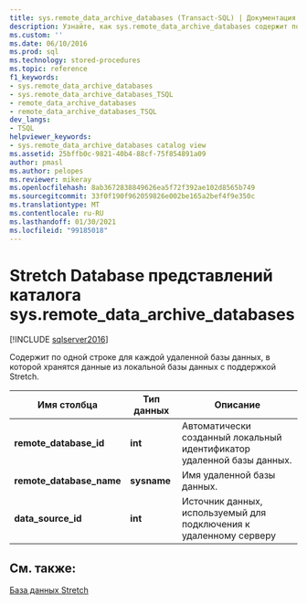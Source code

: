 ```yaml
---
title: sys.remote_data_archive_databases (Transact-SQL) | Документация Майкрософт
description: Узнайте, как sys.remote_data_archive_databases содержит по одной строке для каждой удаленной базы данных, в которой хранятся данные из локальной базы данных с поддержкой Stretch.
ms.custom: ''
ms.date: 06/10/2016
ms.prod: sql
ms.technology: stored-procedures
ms.topic: reference
f1_keywords:
- sys.remote_data_archive_databases
- sys.remote_data_archive_databases_TSQL
- remote_data_archive_databases
- remote_data_archive_databases_TSQL
dev_langs:
- TSQL
helpviewer_keywords:
- sys.remote_data_archive_databases catalog view
ms.assetid: 25bffb0c-9821-40b4-88cf-75f854891a09
author: pmasl
ms.author: pelopes
ms.reviewer: mikeray
ms.openlocfilehash: 8ab3672838849626ea5f72f392ae102d8565b749
ms.sourcegitcommit: 33f0f190f962059826e002be165a2bef4f9e350c
ms.translationtype: MT
ms.contentlocale: ru-RU
ms.lasthandoff: 01/30/2021
ms.locfileid: "99185018"
---
```

# <a name="stretch-database-catalog-views---sysremote_data_archive_databases"></a>Stretch Database представлений каталога sys.remote_data_archive_databases
[!INCLUDE [sqlserver2016](../../includes/applies-to-version/sqlserver2016.md)]

  Содержит по одной строке для каждой удаленной базы данных, в которой хранятся данные из локальной базы данных с поддержкой Stretch.  
  
|Имя столбца|Тип данных|Описание|  
|-----------------|---------------|-----------------|  
|**remote_database_id**|**int**|Автоматически созданный локальный идентификатор удаленной базы данных.|  
|**remote_database_name**|**sysname**|Имя удаленной базы данных.|  
|**data_source_id**|**int**|Источник данных, используемый для подключения к удаленному серверу|  
  
## <a name="see-also"></a>См. также:  
 [База данных Stretch](../../sql-server/stretch-database/stretch-database.md)  
  
  
